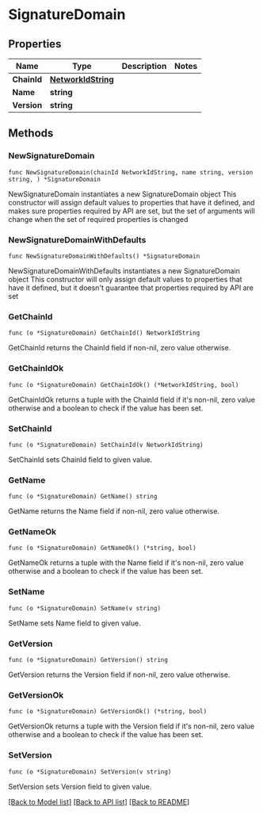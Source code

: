 # SignatureDomain

## Properties

Name | Type | Description | Notes
------------ | ------------- | ------------- | -------------
**ChainId** | [**NetworkIdString**](NetworkIdString.md) |  | 
**Name** | **string** |  | 
**Version** | **string** |  | 

## Methods

### NewSignatureDomain

`func NewSignatureDomain(chainId NetworkIdString, name string, version string, ) *SignatureDomain`

NewSignatureDomain instantiates a new SignatureDomain object
This constructor will assign default values to properties that have it defined,
and makes sure properties required by API are set, but the set of arguments
will change when the set of required properties is changed

### NewSignatureDomainWithDefaults

`func NewSignatureDomainWithDefaults() *SignatureDomain`

NewSignatureDomainWithDefaults instantiates a new SignatureDomain object
This constructor will only assign default values to properties that have it defined,
but it doesn't guarantee that properties required by API are set

### GetChainId

`func (o *SignatureDomain) GetChainId() NetworkIdString`

GetChainId returns the ChainId field if non-nil, zero value otherwise.

### GetChainIdOk

`func (o *SignatureDomain) GetChainIdOk() (*NetworkIdString, bool)`

GetChainIdOk returns a tuple with the ChainId field if it's non-nil, zero value otherwise
and a boolean to check if the value has been set.

### SetChainId

`func (o *SignatureDomain) SetChainId(v NetworkIdString)`

SetChainId sets ChainId field to given value.


### GetName

`func (o *SignatureDomain) GetName() string`

GetName returns the Name field if non-nil, zero value otherwise.

### GetNameOk

`func (o *SignatureDomain) GetNameOk() (*string, bool)`

GetNameOk returns a tuple with the Name field if it's non-nil, zero value otherwise
and a boolean to check if the value has been set.

### SetName

`func (o *SignatureDomain) SetName(v string)`

SetName sets Name field to given value.


### GetVersion

`func (o *SignatureDomain) GetVersion() string`

GetVersion returns the Version field if non-nil, zero value otherwise.

### GetVersionOk

`func (o *SignatureDomain) GetVersionOk() (*string, bool)`

GetVersionOk returns a tuple with the Version field if it's non-nil, zero value otherwise
and a boolean to check if the value has been set.

### SetVersion

`func (o *SignatureDomain) SetVersion(v string)`

SetVersion sets Version field to given value.



[[Back to Model list]](../README.md#documentation-for-models) [[Back to API list]](../README.md#documentation-for-api-endpoints) [[Back to README]](../README.md)


